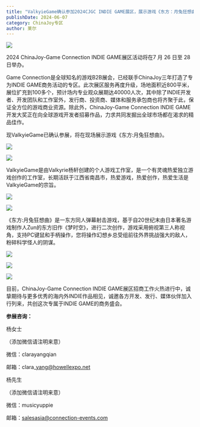 ```yaml
---
title: "ValkyieGame确认参加2024CJGC INDIE GAME展区，展示游戏《东方：月兔狂想曲》"
publishDate: 2024-06-07
category: ChinaJoy专区
author: 莱尔
---
```


![](https://ec-net-1251389766.cos.ap-shanghai.myqcloud.com/wp-content/uploads/2024/06/20240607135655739-1024x435.jpg)

2024 ChinaJoy-Game Connection INDIE GAME展区活动将在7 月 26 日至 28 日举办。

Game Connection是全球知名的游戏B2B展会，已经联手ChinaJoy三年打造了专为INDIE GAME商务活动的专区。此次展区服务再度升级，场地面积近800平米，展位扩充到100多个，预计场内专业观众展期达40000人次，其中除了INDIE开发者、开发团队和工作室外，发行商、投资商、媒体和服务承包商也将齐聚于此，保证全方位的游戏商业资源。除此外，ChinaJoy-Game Connection INDIE GAME开发大奖正在向全球游戏开发者招募作品，力求共同发掘出全球市场都在渴求的精品佳作。

现ValkyieGame已确认参展，将在现场展示游戏《东方:月兔狂想曲》。

![](https://ec-net-1251389766.cos.ap-shanghai.myqcloud.com/wp-content/uploads/2024/06/20240607135700785.jpg)

![](https://ec-net-1251389766.cos.ap-shanghai.myqcloud.com/wp-content/uploads/2024/06/20240607135703529.jpg)

ValkyieGame是由Valkyrie杨轩创建的个人游戏工作室，是一个有灵魂热爱独立游戏创作的工作室，长期活跃于江西省南昌市，热爱游戏，热爱创作，热爱生活是ValkyieGame的宗旨。

![](https://ec-net-1251389766.cos.ap-shanghai.myqcloud.com/wp-content/uploads/2024/06/20240607135705144.jpg)

![](https://ec-net-1251389766.cos.ap-shanghai.myqcloud.com/wp-content/uploads/2024/06/20240607135707849.jpg)

《东方:月兔狂想曲》是一东方同人弹幕射击游戏，基于自20世纪末由日本著名游戏制作人Zun的东方旧作《梦时空》，进行二次创作，游戏采用俯视第三人称视角，支持PC键鼠和手柄操作，您将操作幻想乡总受组前往外界挑战强大的敌人，粉碎科学怪人的阴谋。

![](https://ec-net-1251389766.cos.ap-shanghai.myqcloud.com/wp-content/uploads/2024/06/20240607135710929.jpg)

![](https://ec-net-1251389766.cos.ap-shanghai.myqcloud.com/wp-content/uploads/2024/06/20240607135712911.jpg)

![](https://ec-net-1251389766.cos.ap-shanghai.myqcloud.com/wp-content/uploads/2024/06/20240607135713373.jpg)

目前，ChinaJoy-Game Connection INDIE GAME展区招商工作火热进行中，诚挚期待与更多优秀的海内外INDIE作品相见，诚邀各方开发、发行、媒体伙伴加入行列来，共创这次专属于INDIE GAME的商务盛会。

**参展咨询：**

杨女士

（添加微信请注明来意）

微信：clarayangqian

邮箱：clara\_yang@howellexpo.net

杨先生

（添加微信请注明来意）

微信：musicyuppie

邮箱：salesasia@connection-events.com
